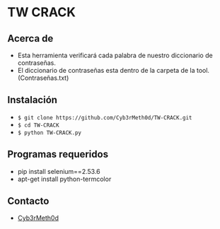 TW CRACK
====================

Acerca de
-----
- Esta herramienta verificará cada palabra de nuestro diccionario de contraseñas.
- El diccionario de contraseñas esta dentro de la carpeta de la tool. (Contraseñas.txt)

Instalación
------------
- `$ git clone https://github.com/Cyb3rMeth0d/TW-CRACK.git `
- `$ cd TW-CRACK`
- `$ python TW-CRACK.py`

Programas requeridos
-----------------
- pip install selenium==2.53.6 
- apt-get install python-termcolor

Contacto
-------
- [Cyb3rMeth0d](https://twitter.com/CMeth0d)
